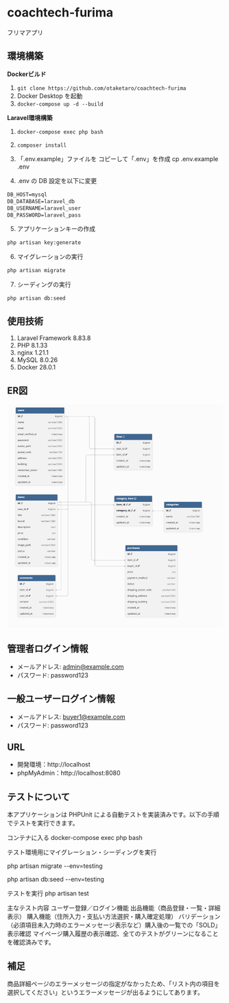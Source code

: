 # coachtech-furima
フリマアプリ

## 環境構築
**Dockerビルド**
1. `git clone https://github.com/otaketaro/coachtech-furima`
2. Docker Desktop を起動
3. `docker-compose up -d --build`

**Laravel環境構築**
1. `docker-compose exec php bash`
2. `composer install`
3. 「.env.example」ファイルを コピーして「.env」を作成
    cp .env.example .env

4. .env の DB 設定を以下に変更
``` text
DB_HOST=mysql
DB_DATABASE=laravel_db
DB_USERNAME=laravel_user
DB_PASSWORD=laravel_pass
```
5. アプリケーションキーの作成
``` bash
php artisan key:generate
```

6. マイグレーションの実行
``` bash
php artisan migrate
```

7. シーディングの実行
``` bash
php artisan db:seed
```

## 使用技術
1. Laravel Framework 8.83.8
2. PHP 8.1.33
3. nginx 1.21.1
4. MySQL 8.0.26
5. Docker 28.0.1


## ER図

![ER図](./docs/er.png)





## 管理者ログイン情報
- メールアドレス: admin@example.com
- パスワード: password123

## 一般ユーザーログイン情報
- メールアドレス: buyer1@example.com
- パスワード: password123


## URL
- 開発環境：http://localhost
- phpMyAdmin：http://localhost:8080


## テストについて

本アプリケーションは PHPUnit による自動テストを実装済みです。以下の手順でテストを実行できます。

コンテナに入る
docker-compose exec php bash

テスト環境用にマイグレーション・シーディングを実行

php artisan migrate --env=testing

php artisan db:seed --env=testing

テストを実行
php artisan test

主なテスト内容
ユーザー登録／ログイン機能
出品機能（商品登録・一覧・詳細表示）
購入機能（住所入力・支払い方法選択・購入確定処理）
バリデーション（必須項目未入力時のエラーメッセージ表示など）購入後の一覧での「SOLD」表示確認
マイページ購入履歴の表示確認、全てのテストがグリーンになることを確認済みです。

## 補足
商品詳細ページのエラーメッセージの指定がなかったため、「リスト内の項目を選択してください」というエラーメッセージが出るようにしてあります。